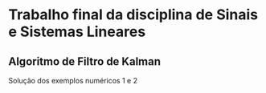 # Trabalho final da disciplina de Sinais e Sistemas Lineares
## Algoritmo de Filtro de Kalman
Solução dos exemplos numéricos 1 e 2

